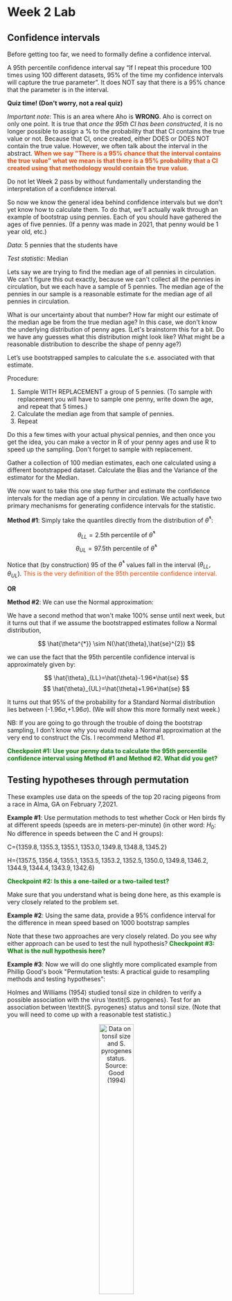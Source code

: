 Week 2 Lab
=============

Confidence intervals
-----------------------

Before getting too far, we need to formally define a confidence interval. 

A 95th percentile confidence interval say “If I repeat this procedure 100 times using 100 different datasets, 95% of the time my confidence intervals will capture the true parameter”. It does NOT say that there is a 95% chance that the parameter is in the interval.

**Quiz time! (Don't worry, not a real quiz)**

*Important note*: This is an area where Aho is **WRONG**. Aho is correct on only one point. It is true that *once the 95th CI has been constructed*, it is no longer possible to assign a $\%$ to the probability that that CI contains the true value or not. Because that CI, once created, either DOES or DOES NOT contain the true value. However, we often talk about the interval in the abstract. **<span style="color: orangered;">When we say "There is a 95$\%$ chance that the interval contains the true value" what we mean is that there is a 95$\%$ probability that a CI created using that methodology would contain the true value.</span>**

Do not let Week 2 pass by without fundamentally understanding the interpretation of a confidence interval. 

So now we know the general idea behind confidence intervals but we don't yet know how to calculate them. To do that, we'll actually walk through an example of bootstrap using pennies. Each of you should have gathered the ages of five pennies. (If a penny was made in 2021, that penny would be 1 year old, etc.)

*Data*: 5 pennies that the students have

*Test statistic*: Median

Lets say we are trying to find the median age of all pennies in circulation. We can't figure this out exactly, because we can't collect all the pennies in circulation, but we each have a sample of 5 pennies. The median age of the pennies in our sample is a reasonable estimate for the median age of all pennies in circulation. 

What is our uncertainty about that number? How far might our estimate of the median age be from the true median age? In this case, we don't know the underlying distribution of penny ages. (Let's brainstorm this for a bit. Do we have any guesses what this distribution might look like? What might be a reasonable distribution to describe the shape of penny age?) 

Let’s use bootstrapped samples to calculate the s.e. associated with that estimate.

Procedure: 
1. Sample WITH REPLACEMENT a group of 5 pennies. (To sample with replacement you will have to sample one penny, write down the age, and repeat that 5 times.)
2. Calculate the median age from that sample of pennies.
3. Repeat

Do this a few times with your actual physical pennies, and then once you get the idea, you can make a vector in R of your penny ages and use R to speed up the sampling. Don't forget to sample with replacement.

Gather a collection of 100 median estimates, each one calculated using a different bootstrapped dataset. Calculate the Bias and the Variance of the estimator for the Median.

We now want to take this one step further and estimate the confidence intervals for the median age of a penny in circulation. We actually have two primary mechanisms for generating confidence intervals for the statistic.

**Method #1**: Simply take the quantiles directly from the distribution of $\hat{\theta}^{*}$:

$$
\theta_{LL} = \mbox{2.5th percentile of } \hat{\theta}^{*}
$$
$$
\theta_{UL} = \mbox{97.5th percentile of } \hat{\theta}^{*}
$$

Notice that (by construction) 95$%$ of the $\hat{\theta}^{*}$ values fall in the interval $(\theta_{LL},\theta_{UL})$. <span style="color: orangered;">This is the very definition of the 95th percentile confidence interval.</span>

**OR** 

**Method #2**: We can use the Normal approximation:

We have a second method that won't make 100\% sense until next week, but it turns out that if we assume the bootstrapped estimates follow a Normal distribution, 

$$
\hat{\theta^{*}} \sim N(\hat{\theta},\hat{se}^{2})
$$

we can use the fact that the 95th percentile confidence interval is approximately given by:

$$
\hat{\theta}_{LL}=\hat{\theta}-1.96*\hat{se}
$$
$$
\hat{\theta}_{UL}=\hat{\theta}+1.96*\hat{se}
$$

It turns out that 95$\%$ of the probability for a Standard Normal distribution lies between (-1.96$\sigma$,+1.96$\sigma$). (We will show this more formally next week.) 

NB: If you are going to go through the trouble of doing the bootstrap sampling, I don’t know why you would make a Normal approximation at the very end to construct the CIs. I recommend Method #1.

**<span style="color: green;">Checkpoint #1: Use your penny data to calculate the 95th percentile confidence interval using Method #1 and Method #2. What did you get?</span>**

Testing hypotheses through permutation
------------------------------------

These examples use data on the speeds of the top 20 racing pigeons from a race in Alma, GA on February 7,2021. 

**Example #1**: Use permutation methods to test whether Cock or Hen birds fly at different speeds (speeds are in meters-per-minute) (in other word: $H_{0}$: No difference in speeds between the C and H groups):

C=$\{1359.8,1355.3,1355.1,1353.0,1349.8,1348.8,1345.2\}$

H=$\{1357.5,1356.4,1355.1,1353.5,1353.2,1352.5,1350.0,1349.8,1346.2,1344.9,1344.4,1343.9,1342.6\}$

**<span style="color: green;">Checkpoint #2: Is this a one-tailed or a two-tailed test?</span>**

Make sure that you understand what is being done here, as this example is very closely related to the problem set.


**Example #2**: Using the same data, provide a 95% confidence interval for the difference in mean speed based on 1000 bootstrap samples

Note that these two approaches are very closely related. Do you see why either approach can be used to test the null hypothesis? **<span style="color: green;">Checkpoint #3: What is the null hypothesis here?</span>**

**Example #3**: Now we will do one slightly more complicated example from Phillip Good's book "Permutation tests: A practical guide to resampling methods and testing hypotheses":

Holmes and Williams (1954) studied tonsil size in children to verify a possible association with the virus \textit{S. pyrogenes}. Test for an association between \textit{S. pyrogenes} status and tonsil size. (Note that you will need to come up with a reasonable test statistic.)

<div class="figure" style="text-align: center">
<img src="Table2categories.png" alt="Data on tonsil size and S. pyrogenes status. Source: Good (1994)" width="40%" />
<p class="caption">(\#fig:unnamed-chunk-1)Data on tonsil size and S. pyrogenes status. Source: Good (1994)</p>
</div>

Now lets consider the full dataset, where tonsil size is divided into three categories. How would we do the test now? **<span style="color: green;">Checkpoint #4: What is the new test statistic? (There are many options.)</span>** What 'labels' do you permute?

<div class="figure" style="text-align: center">
<img src="Table3categories.png" alt="Fill dataset on tonsil size and S. pyrogenes status. Source: Good (1994)" width="50%" />
<p class="caption">(\#fig:unnamed-chunk-2)Fill dataset on tonsil size and S. pyrogenes status. Source: Good (1994)</p>
</div>

Basics of bootstrap and jackknife
------------------------------------

To get started with bootstrap and jackknife techniques, we start by working through a very simple example. First we simulate some data


```r
x<-seq(0,9,by=1)
```

This will constutute our "data". Let's print the result of sampling with replacement to get a sense for it...


```r
table(sample(x,size=length(x),replace=T))
```

```
## 
## 2 4 5 6 8 9 
## 1 2 3 2 1 1
```

Now we will write a little script to take bootstrap samples and calculate the means of each of these bootstrap samples


```r
xmeans<-vector(length=1000)
for (i in 1:1000)
  {
  xmeans[i]<-mean(sample(x,replace=T))
  }
```

The actual number of bootstrapped samples is arbitrary *at this point* but there are ways of characterizing the precision of the bootstrap (jackknife-after-bootstrap) which might inform the number of bootstrap samples needed. *In practice*, people tend to pick some arbitrary but large number of bootstrap samples because computers are so fast that it is often easy to draw far more samples than are actually needed. When calculation of the statistic is slow (as might be the case if you are using the samples to construct a phylogeny, for example), then you would need to be more concerned with the number of bootstrap samples. 

First, lets just look at a histogram of the bootstrapped means and plot the actual sample mean on the histogram for comparison



```r
hist(xmeans,breaks=30,col="pink")
abline(v=mean(x),lwd=2)
```

<img src="Week-2-lab_files/figure-html/unnamed-chunk-6-1.png" width="672" />

Calculating bias and standard error
-----------------------------------

From these we can calculate the bias and standard deviation for the mean (which is the "statistic"):

$$
\widehat{Bias_{boot}} = \left(\frac{1}{k}\sum^{k}_{i=1}\theta^{*}_{i}\right)-\hat{\theta}
$$


```r
bias.boot<-mean(xmeans)-mean(x)
bias.boot
```

```
## [1] -0.0105
```

```r
hist(xmeans,breaks=30,col="pink")
abline(v=mean(x),lwd=5,col="black")
abline(v=mean(xmeans),lwd=2,col="yellow")
```

<img src="Week-2-lab_files/figure-html/unnamed-chunk-7-1.png" width="672" />

$$
\widehat{s.e._{boot}} = \sqrt{\frac{1}{k-1}\sum^{k}_{i=1}(\theta^{*}_{i}-\bar{\theta^{*}})^{2}}
$$


```r
se.boot<-sd(xmeans)
```

We can find the confidence intervals in two ways:

Method #1: Assume the bootstrap statistics are normally distributed


```r
LL.boot<-mean(xmeans)-1.96*se.boot #where did 1.96 come from?
UL.boot<-mean(xmeans)+1.96*se.boot
LL.boot
```

```
## [1] 2.732982
```

```r
UL.boot
```

```
## [1] 6.246018
```

Method #2: Simply take the quantiles of the bootstrap statistics


```r
quantile(xmeans,c(0.025,0.975))
```

```
##  2.5% 97.5% 
##   2.8   6.3
```

Let's compare this to what we would have gotten if we had used normal distribution theory. First we have to calculate the standard error:


```r
se.normal<-sqrt(var(x)/length(x))
LL.normal<-mean(x)-qt(0.975,length(x)-1)*se.normal
UL.normal<-mean(x)+qt(0.975,length(x)-1)*se.normal
LL.normal
```

```
## [1] 2.334149
```

```r
UL.normal
```

```
## [1] 6.665851
```

In this case, the confidence intervals we got from the normal distribution theory are too wide.

**<span style="color: green;">Checkpoint #6: Does it make sense why the normal distribution theory intervals are too wide?</span>** Because the original were were uniformly distributed, the data has higher variance than would be expected and therefore the standard error is higher than would be expected.

There are two packages that provide functions for bootstrapping, 'boot' and 'boostrap'. We will start by using the 'bootstrap' package, which was originally designed for Efron and Tibshirani's monograph on the bootstrap. 

To test the main functionality of the 'bootstrap' package, we will use the data we already have. The 'bootstrap' function requires the input of a user-defined function to calculate the statistic of interest. Here I will write a function that calculates the mean of the input values.


```r
library(bootstrap)
theta<-function(x)
  {
    mean(x)
  }
results<-bootstrap(x=x,nboot=1000,theta=theta)
results
```

```
## $thetastar
##    [1] 4.4 5.6 4.6 5.1 5.4 4.3 4.1 5.6 2.8 4.3 4.4 4.5 6.2 3.7 4.3 5.3 4.3 3.9
##   [19] 3.6 4.4 4.2 3.2 4.1 4.5 2.9 6.0 4.2 4.1 3.6 5.9 5.1 4.3 2.6 6.5 5.0 5.2
##   [37] 4.8 4.6 4.2 4.0 4.5 3.3 6.3 3.2 4.4 4.0 3.5 4.6 5.4 4.3 3.8 4.1 3.9 3.3
##   [55] 4.6 3.5 4.6 4.8 4.3 4.8 4.9 4.8 4.5 3.8 4.1 4.4 5.5 4.1 3.5 3.3 3.5 4.3
##   [73] 5.0 2.7 6.1 4.6 3.0 3.7 4.4 3.5 5.4 4.7 3.9 2.0 3.5 4.5 3.1 3.7 4.7 3.5
##   [91] 2.9 4.3 5.5 5.7 6.4 3.3 5.7 3.0 4.3 3.2 3.9 4.3 4.0 5.0 3.6 5.6 6.0 2.7
##  [109] 5.4 3.9 6.7 5.4 5.3 4.3 6.0 4.7 4.7 4.3 4.8 5.5 5.9 5.4 5.0 4.0 3.9 5.9
##  [127] 5.7 3.0 3.5 5.4 4.3 4.3 5.2 4.8 4.2 5.4 4.9 4.3 4.0 3.0 5.8 4.2 4.0 2.2
##  [145] 4.7 5.4 3.4 4.8 6.0 3.9 2.6 4.6 4.8 3.9 6.1 5.7 4.4 5.0 4.3 4.7 3.7 5.7
##  [163] 6.4 5.8 5.1 4.5 3.7 4.5 3.5 5.7 3.1 5.2 4.3 5.2 4.2 5.4 3.7 3.8 4.9 6.5
##  [181] 3.7 3.5 5.4 4.5 5.1 4.9 3.9 4.6 4.1 5.3 4.6 4.4 3.9 4.5 3.9 3.1 4.4 3.1
##  [199] 6.0 5.0 3.9 6.2 5.0 5.5 6.1 4.2 4.0 3.4 4.5 3.9 3.6 3.3 3.3 5.5 3.4 4.3
##  [217] 3.8 4.9 4.6 5.6 4.9 4.2 4.2 4.0 4.4 3.5 5.9 4.5 5.8 4.6 5.3 2.6 3.4 5.8
##  [235] 4.8 5.0 4.2 5.2 4.8 4.1 4.7 3.0 3.2 6.3 3.8 3.6 4.2 3.6 4.7 4.5 4.9 5.2
##  [253] 4.5 3.9 3.4 4.7 4.4 5.5 4.5 4.7 3.5 5.8 3.2 4.2 5.3 2.3 3.1 5.0 4.9 2.5
##  [271] 3.6 4.0 2.7 6.0 4.7 4.6 3.4 3.1 4.0 4.7 4.3 4.2 4.6 4.9 5.7 4.5 5.7 4.7
##  [289] 3.4 4.2 4.0 2.8 3.6 4.8 5.0 3.9 4.1 4.2 4.7 4.7 4.8 3.5 3.4 4.0 4.3 3.4
##  [307] 5.0 5.6 5.7 3.8 5.2 5.4 3.1 5.4 5.5 3.7 5.4 4.2 2.8 5.7 4.9 5.3 4.0 5.7
##  [325] 3.9 4.7 4.4 5.6 3.4 4.7 5.5 4.1 3.7 4.0 4.6 4.0 4.8 5.2 4.5 5.4 4.2 5.4
##  [343] 5.2 3.8 4.3 3.1 4.6 3.9 3.4 5.7 4.6 4.7 4.3 5.5 4.8 6.9 3.4 4.3 5.3 3.6
##  [361] 3.8 4.0 5.4 3.1 6.2 5.2 5.5 4.3 4.3 3.3 5.5 5.1 4.3 4.7 2.8 4.8 4.0 3.9
##  [379] 5.0 5.4 4.8 5.0 4.0 5.3 5.6 4.1 4.4 7.0 4.3 5.3 4.6 2.5 3.7 4.8 5.5 5.1
##  [397] 4.9 4.8 6.2 4.8 5.3 3.4 3.5 3.8 3.5 4.5 5.1 6.5 5.2 5.6 5.6 3.9 4.6 4.7
##  [415] 3.7 3.1 3.7 4.5 3.4 4.6 5.1 4.5 4.1 2.6 5.7 6.7 4.5 5.2 4.2 3.8 5.5 5.4
##  [433] 3.6 5.4 4.0 5.6 4.5 4.0 4.4 3.7 4.2 3.3 5.0 5.6 6.0 3.5 4.1 4.3 5.8 4.2
##  [451] 3.8 4.2 4.4 4.6 5.9 2.6 3.4 4.7 3.7 4.1 5.0 3.7 4.9 4.7 4.8 4.8 2.2 3.0
##  [469] 4.4 5.1 5.3 6.0 6.4 4.2 5.8 4.3 4.9 4.0 4.4 6.0 3.1 4.3 4.7 5.1 3.7 3.9
##  [487] 4.7 4.0 5.2 5.1 5.2 6.2 6.1 3.5 2.9 5.4 3.9 4.1 4.0 4.1 5.4 3.5 4.9 4.6
##  [505] 5.6 5.0 3.6 4.4 3.6 3.3 5.3 5.1 3.5 4.9 4.2 3.7 4.0 4.2 4.2 5.0 5.3 5.2
##  [523] 3.7 5.7 4.3 5.2 5.2 4.8 6.1 5.0 3.5 3.9 3.6 5.1 5.1 6.4 5.0 3.3 4.1 4.8
##  [541] 3.1 4.1 4.0 5.0 5.1 5.8 3.7 5.5 3.8 5.1 4.2 3.3 5.4 3.1 5.0 4.6 4.9 4.8
##  [559] 3.5 4.8 4.4 3.3 4.9 5.5 4.0 4.9 3.5 5.4 5.5 3.6 5.3 5.6 5.1 3.6 4.7 5.3
##  [577] 4.4 4.1 4.0 6.3 3.4 4.5 6.1 5.3 6.6 4.1 3.7 4.3 5.1 5.2 5.8 5.1 2.9 5.1
##  [595] 3.7 5.1 4.6 4.0 4.7 4.4 5.3 3.4 5.5 3.3 5.1 4.7 4.1 3.6 6.0 4.4 4.6 3.6
##  [613] 4.3 4.0 4.8 4.7 5.5 4.0 3.9 5.0 5.4 5.0 4.8 4.1 6.3 4.1 4.1 4.8 5.0 5.0
##  [631] 2.9 5.0 5.8 3.3 4.4 5.2 4.1 5.1 5.3 5.8 4.8 3.9 4.1 6.6 4.0 3.7 5.0 4.9
##  [649] 4.3 5.1 2.9 4.2 5.0 4.6 4.8 4.3 3.7 3.2 3.7 4.1 5.6 4.6 4.6 4.7 5.3 4.5
##  [667] 5.4 5.3 3.9 3.4 5.3 3.8 4.3 3.9 4.4 4.8 5.2 3.4 4.1 2.9 4.8 3.1 3.5 4.7
##  [685] 4.2 5.5 4.3 4.3 4.9 5.3 4.2 4.2 4.5 6.0 4.4 2.7 5.8 4.5 4.6 6.7 3.3 2.8
##  [703] 4.4 4.6 5.1 2.5 4.7 3.1 5.1 5.2 4.8 5.7 3.2 4.8 5.3 3.5 4.5 3.5 3.3 6.0
##  [721] 4.7 4.2 4.7 4.2 4.8 4.6 5.7 4.5 6.6 3.9 3.2 5.1 4.9 4.9 6.5 4.2 5.4 3.1
##  [739] 5.1 5.5 4.8 3.5 4.2 3.9 3.4 3.5 4.9 4.2 4.8 4.2 3.8 4.7 4.4 4.1 3.7 3.7
##  [757] 4.9 4.6 5.3 4.3 3.8 5.4 3.4 5.6 4.8 4.8 4.7 3.3 4.6 3.7 3.5 4.2 3.4 3.8
##  [775] 3.6 3.6 3.9 3.8 5.0 3.9 4.2 4.2 3.6 4.6 4.9 3.6 5.0 5.3 4.4 2.7 4.7 3.9
##  [793] 3.4 4.1 3.0 5.6 3.8 2.9 4.6 4.7 3.2 3.6 3.1 4.6 2.6 5.4 4.4 5.0 3.4 5.9
##  [811] 3.4 5.3 4.8 4.1 5.2 4.8 2.8 6.1 4.8 4.7 5.8 5.2 5.7 5.3 4.0 4.4 4.0 3.8
##  [829] 3.6 3.7 3.4 6.4 3.5 3.9 3.1 4.6 5.7 4.6 4.8 3.8 5.1 5.0 5.4 4.3 3.2 4.6
##  [847] 5.2 6.2 3.8 4.7 3.6 5.1 5.6 4.7 6.5 3.7 5.5 3.4 4.2 3.4 5.4 6.0 4.1 4.0
##  [865] 4.6 2.6 4.2 5.0 4.2 3.9 4.6 3.4 4.7 3.9 5.0 4.4 5.4 4.9 3.8 5.4 4.1 5.1
##  [883] 3.7 4.2 6.2 4.0 3.2 3.9 3.5 5.3 5.1 4.3 3.3 4.7 4.0 4.1 4.1 4.3 5.7 5.3
##  [901] 4.7 4.8 3.6 5.0 5.6 3.0 3.0 2.8 3.2 5.5 2.5 4.7 5.3 5.3 5.1 3.8 4.3 4.2
##  [919] 4.9 5.1 5.5 5.5 5.2 3.3 4.3 5.2 3.5 3.4 2.5 5.2 4.5 4.0 5.0 3.8 3.6 3.5
##  [937] 4.2 5.6 2.8 5.2 6.0 4.8 3.7 6.6 3.6 3.2 4.6 4.1 4.9 3.3 4.3 3.5 5.4 4.8
##  [955] 3.0 4.8 3.5 6.0 5.3 5.9 4.1 4.5 4.6 3.2 4.9 4.3 6.1 4.2 4.6 4.6 3.7 4.1
##  [973] 3.3 3.6 4.3 4.2 5.3 4.7 5.6 4.3 4.8 4.3 4.1 3.3 6.1 6.0 5.2 4.7 4.4 5.4
##  [991] 2.9 4.2 4.8 4.5 4.6 5.8 4.7 4.9 5.1 4.7
## 
## $func.thetastar
## NULL
## 
## $jack.boot.val
## NULL
## 
## $jack.boot.se
## NULL
## 
## $call
## bootstrap(x = x, nboot = 1000, theta = theta)
```

```r
quantile(results$thetastar,c(0.025,0.975))
```

```
##  2.5% 97.5% 
##   2.8   6.2
```

Notice that we get exactly what we got last time. This illustrates an important point, which is that the bootstrap functions are often no easier to use than something you could write yourself.

You can also define a function of the bootstrapped statistics (we have been calling this theta) to pull out immediately any summary statistics you are interested in from the bootstrapped thetas.

Here I will write a function that calculates the bias of my estimate of the mean (which is 4.5 [i.e. the mean of the number 0,1,2,3,4,5,6,7,8,9])


```r
bias<-function(x)
  {
  mean(x)-4.5
  }
results<-bootstrap(x=x,nboot=1000,theta=theta,func=bias)
results
```

```
## $thetastar
##    [1] 4.6 2.1 3.7 3.9 4.4 6.6 5.7 4.9 3.8 3.8 5.3 6.9 3.7 4.5 3.4 5.7 2.0 3.5
##   [19] 4.2 6.3 3.3 5.1 4.4 2.9 4.3 3.5 5.8 5.2 3.7 3.8 3.7 5.9 4.3 3.5 4.3 5.9
##   [37] 5.5 6.5 4.3 4.0 4.2 6.5 4.0 5.1 3.9 4.4 6.0 5.2 2.4 5.9 4.1 3.8 5.0 5.1
##   [55] 3.9 5.3 4.8 5.1 3.7 5.0 4.0 6.3 5.2 2.5 3.7 3.8 4.3 5.0 3.7 4.4 4.2 3.7
##   [73] 4.1 5.1 6.1 4.8 4.3 4.6 3.4 3.0 3.7 6.6 5.0 3.7 4.6 4.6 4.0 5.0 4.4 4.0
##   [91] 4.0 2.5 3.7 4.5 3.5 4.2 6.1 5.2 5.8 4.5 5.3 4.0 4.5 3.8 6.1 4.2 5.8 4.8
##  [109] 4.0 3.2 3.5 3.6 5.3 5.5 4.9 4.8 5.7 4.6 3.0 3.9 4.4 4.3 6.1 3.7 3.2 4.9
##  [127] 3.2 5.5 6.4 3.1 4.7 4.2 5.8 3.1 4.4 4.8 4.0 4.7 4.1 4.6 5.8 4.1 5.3 5.1
##  [145] 5.9 3.4 4.6 2.7 5.4 5.1 4.8 5.1 6.4 4.3 4.8 4.4 3.4 3.9 3.3 4.6 3.7 4.3
##  [163] 6.8 4.8 4.1 4.3 3.0 3.9 5.0 4.2 3.8 4.3 5.0 5.1 4.3 3.5 4.3 4.1 4.4 5.8
##  [181] 5.1 4.9 3.8 4.5 4.7 3.1 5.7 5.4 4.2 2.3 3.7 5.6 3.0 5.4 5.6 4.8 4.9 6.4
##  [199] 5.4 4.2 3.4 3.1 3.4 3.5 4.1 4.6 3.4 4.6 5.9 5.9 5.0 4.3 4.2 4.2 5.3 5.5
##  [217] 5.6 4.8 6.0 5.6 4.2 5.2 4.8 5.2 6.4 4.8 4.0 3.1 6.8 5.1 2.5 5.8 3.5 3.7
##  [235] 5.6 4.1 4.4 6.4 4.3 5.1 3.6 5.8 3.8 5.2 3.7 5.4 5.3 2.5 2.9 6.1 5.2 4.9
##  [253] 3.9 3.5 5.4 3.4 4.0 4.1 4.6 3.0 4.2 4.3 6.7 5.8 4.2 4.6 4.7 4.8 5.1 4.2
##  [271] 3.1 5.0 4.5 4.8 5.2 4.0 3.0 4.1 6.9 5.4 4.1 4.3 3.7 4.6 4.9 2.6 5.0 6.2
##  [289] 4.3 4.3 3.3 2.5 3.3 3.6 4.5 4.0 3.0 3.6 4.7 3.6 4.4 4.8 4.6 3.3 4.2 6.0
##  [307] 4.1 5.1 2.6 4.5 2.9 4.3 4.1 5.6 6.0 3.6 5.2 5.7 3.5 4.5 4.8 5.0 3.9 5.3
##  [325] 2.9 4.2 4.5 5.6 4.3 3.9 4.0 4.3 4.3 4.7 4.3 3.6 4.2 4.5 4.2 5.0 6.6 3.2
##  [343] 4.9 5.4 4.5 4.0 4.7 4.8 3.9 5.2 3.7 3.6 5.0 5.4 4.3 3.2 4.3 5.5 5.8 5.5
##  [361] 3.4 5.3 3.7 4.7 6.2 4.7 5.3 6.3 4.7 3.5 3.3 4.4 4.2 5.5 3.5 4.7 3.0 4.2
##  [379] 4.4 4.6 3.5 2.0 4.7 3.8 3.6 3.1 3.2 4.2 5.0 4.5 3.8 3.6 6.6 3.1 2.9 5.1
##  [397] 3.2 5.2 4.7 5.4 5.9 4.3 4.3 5.2 4.4 3.3 3.3 5.0 5.6 5.0 5.0 4.4 4.6 4.5
##  [415] 6.0 3.1 5.7 5.9 4.5 5.9 4.2 3.7 5.4 5.1 5.0 5.0 3.7 4.6 5.9 6.0 4.3 4.4
##  [433] 4.0 4.7 4.8 3.2 5.1 3.5 4.3 4.8 5.0 5.5 3.1 5.0 5.4 4.7 6.1 3.6 4.2 4.9
##  [451] 5.5 3.6 3.8 3.2 4.1 5.4 4.0 4.4 4.8 5.3 4.4 3.8 5.1 5.8 6.1 4.2 6.4 4.1
##  [469] 4.7 3.6 3.5 5.2 6.3 3.1 3.2 3.6 5.1 4.9 3.1 4.8 2.1 3.6 5.5 5.0 5.7 3.5
##  [487] 4.3 4.6 4.3 5.5 4.5 4.9 5.9 4.0 4.2 4.8 5.2 3.9 5.0 4.0 5.4 5.1 4.9 4.6
##  [505] 5.2 4.9 5.4 5.8 4.2 3.1 3.5 4.1 5.7 5.4 4.6 4.3 4.4 4.5 5.6 4.1 5.6 3.8
##  [523] 4.1 5.0 5.1 4.9 3.1 4.9 4.4 5.6 5.1 4.8 4.3 4.3 4.0 4.2 4.5 3.6 4.1 5.0
##  [541] 3.9 5.0 4.0 5.4 4.4 2.8 3.5 3.7 4.5 4.2 5.6 4.1 4.7 4.9 4.2 4.0 7.4 4.4
##  [559] 4.7 3.9 4.3 5.7 5.7 3.9 3.7 3.9 5.7 3.7 3.2 4.9 5.0 4.0 5.4 4.4 3.5 4.1
##  [577] 4.3 4.9 5.2 5.9 5.8 5.5 4.7 3.6 6.1 4.3 5.1 5.3 3.5 4.5 4.5 5.9 6.1 3.6
##  [595] 4.8 5.6 5.3 5.5 6.0 3.2 4.6 4.0 4.6 4.1 4.7 6.1 4.3 3.8 4.8 4.9 4.7 4.8
##  [613] 3.1 3.6 2.9 4.6 5.2 4.2 3.5 5.1 5.2 2.5 4.5 3.5 4.6 5.4 5.7 4.5 5.6 4.7
##  [631] 3.5 4.7 5.3 3.7 4.8 4.3 4.1 5.5 3.8 4.0 3.3 4.1 4.7 5.1 4.1 5.0 5.3 3.5
##  [649] 3.8 5.0 5.0 5.6 4.5 3.9 5.1 5.0 4.1 3.3 4.5 4.0 3.1 4.7 5.1 7.1 4.6 4.6
##  [667] 5.1 5.2 4.3 4.8 5.1 5.9 5.0 5.4 5.0 3.8 3.8 4.0 4.8 4.9 5.0 3.6 5.6 4.9
##  [685] 5.0 5.7 5.8 4.3 4.4 5.1 5.0 3.6 5.4 3.1 4.3 4.5 4.6 7.0 3.5 3.8 4.8 3.9
##  [703] 4.8 4.3 5.7 3.4 4.8 4.2 6.0 5.8 3.5 5.3 4.1 3.6 4.0 5.6 5.1 3.8 5.0 4.9
##  [721] 3.3 3.5 4.8 4.0 3.2 2.7 5.6 2.7 3.5 5.6 4.0 3.2 4.7 5.0 4.1 4.4 4.8 4.1
##  [739] 4.5 4.3 5.3 5.3 4.1 4.2 4.2 4.6 4.4 4.6 4.4 4.6 4.2 3.9 3.8 4.2 2.0 2.6
##  [757] 4.9 4.2 5.8 3.9 5.7 5.9 4.3 4.9 4.5 4.1 3.6 4.1 5.7 4.5 4.1 5.0 6.3 5.6
##  [775] 5.8 4.9 4.8 5.3 3.2 3.7 4.7 3.2 5.6 4.3 4.1 3.4 3.9 3.5 4.3 4.7 4.9 3.3
##  [793] 3.0 4.4 4.2 3.0 4.6 5.6 4.5 4.5 5.1 3.3 4.9 4.5 2.1 3.5 4.7 5.5 5.1 3.7
##  [811] 4.2 4.7 3.9 4.2 5.0 4.2 5.0 4.7 2.9 4.2 3.9 5.0 6.0 5.0 4.4 3.3 5.0 3.6
##  [829] 4.5 3.1 4.9 3.8 5.2 4.5 3.4 4.8 3.4 3.2 4.5 6.0 4.8 4.8 3.4 4.5 4.3 5.6
##  [847] 2.9 4.3 4.1 4.2 6.7 3.4 4.4 3.6 5.3 3.8 4.2 4.8 5.2 4.2 5.1 2.7 4.4 5.4
##  [865] 3.9 2.3 4.7 4.2 3.7 3.2 4.9 6.2 6.2 3.4 3.7 3.4 3.7 5.0 3.9 3.4 3.5 4.8
##  [883] 4.6 4.4 4.7 5.0 4.3 7.3 5.5 5.6 4.7 4.0 6.5 5.9 5.3 5.2 5.8 2.5 3.5 5.8
##  [901] 5.3 3.7 4.8 4.7 4.1 4.3 4.7 2.8 5.2 3.9 3.4 4.5 3.4 4.1 3.4 4.8 4.2 5.6
##  [919] 5.6 4.0 5.0 4.8 3.7 4.2 4.8 5.4 4.2 4.6 4.5 5.2 6.0 4.7 6.4 5.4 3.9 4.1
##  [937] 4.5 5.1 3.6 4.2 4.7 5.4 3.6 5.7 3.6 3.9 6.7 4.6 6.4 4.5 3.2 4.8 3.0 3.8
##  [955] 5.2 4.6 4.5 2.7 4.0 5.8 4.9 2.3 4.3 5.9 5.2 3.7 4.2 3.2 4.6 3.8 4.7 4.1
##  [973] 4.0 3.0 4.1 4.9 4.1 5.7 5.0 4.7 5.8 4.4 5.1 4.9 5.5 4.0 6.4 5.2 5.2 4.4
##  [991] 5.6 5.8 4.6 4.8 4.0 4.1 4.0 4.5 6.2 4.4
## 
## $func.thetastar
## [1] 0.0132
## 
## $jack.boot.val
##  [1]  0.54385965  0.46766467  0.24664723  0.17275281  0.09211957 -0.06290323
##  [7] -0.08907563 -0.31035503 -0.37329377 -0.54500000
## 
## $jack.boot.se
## [1] 1.020095
## 
## $call
## bootstrap(x = x, nboot = 1000, theta = theta, func = bias)
```

Compare this to 'bias.boot' (our result from above). Why might it not be the same? Try running the same section of code several times. See how the value of the bias ($func.thetastar) jumps around? We should not be surprised by this because we can look at the jackknife-after-bootstrap estimate of the standard error of the function (in this case, that function is the bias) and we can see that it is not so small that we wouldn't expect some variation in these values.

Remember, everything we have discussed today are estimates. The statistic as applied to your data will change with new data, as will the standard error, the confidence intervals - everything! All of these values have sampling distributions and are subject to change if you repeated the procedure with new data.

Note that we can calculate any function of $\theta^{*}$. A simple example would be the 72nd percentile:


```r
perc72<-function(x)
  {
  quantile(x,probs=c(0.72))
  }
results<-bootstrap(x=x,nboot=1000,theta=theta,func=perc72)
results
```

```
## $thetastar
##    [1] 4.7 3.1 4.0 4.7 4.2 4.7 5.2 3.6 4.3 5.6 5.8 5.4 5.3 3.6 2.8 5.0 4.0 4.1
##   [19] 4.4 3.7 4.7 4.5 2.6 4.5 6.6 4.5 3.9 5.3 4.7 5.0 3.9 4.8 4.2 4.6 3.4 5.2
##   [37] 3.7 5.1 5.3 4.1 3.4 4.4 5.4 6.0 4.4 2.9 5.9 5.9 3.9 4.7 4.9 4.2 5.3 3.3
##   [55] 3.2 3.6 4.4 3.5 3.9 4.5 4.5 4.3 4.0 4.9 4.2 2.2 3.7 3.4 5.7 5.0 3.0 3.3
##   [73] 3.6 2.0 3.8 4.3 4.7 4.7 3.0 3.8 3.2 3.3 4.2 4.7 4.1 4.7 3.7 3.8 3.9 4.4
##   [91] 6.3 3.4 3.6 5.8 3.2 5.7 2.9 3.8 4.9 4.7 4.9 3.6 5.5 4.0 4.0 2.8 3.5 3.3
##  [109] 2.9 4.8 5.1 3.6 4.7 5.3 5.0 4.0 5.3 3.8 3.4 3.6 4.8 3.0 4.9 4.8 7.1 4.7
##  [127] 6.4 4.7 2.9 5.1 2.9 4.4 4.9 4.3 3.3 7.0 3.9 5.4 5.3 5.3 6.1 5.2 3.7 4.4
##  [145] 4.1 5.4 4.2 4.6 4.5 5.0 4.9 2.8 5.0 2.6 4.6 5.3 3.7 4.7 4.3 4.9 4.5 5.4
##  [163] 2.7 3.9 4.0 4.6 2.1 6.6 2.9 4.2 5.0 4.8 7.2 3.8 5.1 4.7 4.5 3.9 5.9 4.4
##  [181] 4.1 4.4 5.2 6.2 5.0 3.5 5.1 5.8 4.2 4.6 4.4 6.2 5.5 3.2 4.3 4.8 4.9 4.9
##  [199] 3.2 4.4 4.2 5.2 5.1 3.8 5.3 2.4 5.1 4.0 2.8 3.4 3.7 3.4 3.9 6.2 3.3 4.8
##  [217] 5.1 4.1 4.5 5.3 5.0 2.7 7.2 3.8 4.8 4.5 3.4 3.6 5.9 4.0 4.1 4.0 4.3 4.1
##  [235] 4.3 3.4 5.8 2.9 5.5 4.7 3.1 4.5 3.9 5.7 5.1 4.8 5.9 4.8 4.6 3.7 4.3 5.8
##  [253] 4.5 6.1 3.8 4.8 4.9 3.3 5.3 5.3 4.5 5.1 4.1 4.6 5.2 3.5 4.9 6.8 5.5 4.8
##  [271] 4.7 4.6 4.5 4.4 4.6 5.4 5.9 4.6 4.8 5.1 3.7 5.4 3.5 4.8 4.6 5.0 5.3 4.0
##  [289] 6.1 4.7 4.6 2.9 5.8 4.3 4.8 4.2 3.6 4.1 3.7 3.8 4.6 3.5 5.3 4.2 4.9 4.2
##  [307] 4.5 5.1 4.9 3.5 4.6 4.0 3.1 4.2 4.0 5.4 4.8 6.0 4.9 2.9 5.0 2.5 5.6 4.9
##  [325] 5.3 5.7 4.2 4.2 5.1 5.5 3.6 4.5 4.7 4.0 1.9 5.3 3.4 4.8 5.0 5.5 5.5 4.5
##  [343] 4.8 3.4 3.2 5.0 4.9 3.2 4.6 6.2 4.1 5.8 3.3 4.2 4.4 4.4 4.7 3.6 5.0 5.1
##  [361] 2.6 4.0 3.9 4.3 3.5 4.2 3.4 5.7 3.7 4.5 4.4 5.4 4.4 5.8 3.9 4.3 5.6 5.5
##  [379] 4.5 5.3 5.4 4.3 3.7 5.8 6.9 4.5 3.8 3.7 5.0 4.4 3.1 3.3 5.4 4.1 5.1 4.7
##  [397] 2.5 4.0 5.1 4.3 5.3 5.1 2.6 3.8 4.9 3.6 3.8 4.6 4.7 4.9 4.8 3.2 3.5 6.0
##  [415] 3.5 4.3 4.8 4.4 5.6 4.5 3.5 4.7 5.1 4.6 3.8 3.2 5.0 4.3 3.9 4.3 5.7 3.7
##  [433] 4.9 4.7 4.8 4.1 4.2 3.3 6.0 2.5 5.0 4.5 4.8 4.8 3.6 3.7 4.1 4.9 5.3 2.3
##  [451] 3.7 4.2 3.9 3.2 5.6 3.6 4.4 3.5 5.3 3.1 3.7 5.2 6.2 4.9 4.8 5.1 4.6 5.8
##  [469] 4.9 5.5 1.6 5.7 3.1 3.8 4.5 5.4 4.0 5.9 6.2 4.6 4.0 3.6 4.7 4.3 3.8 3.2
##  [487] 5.2 2.8 6.6 5.1 5.5 3.2 5.2 4.1 3.5 4.6 3.8 5.9 4.7 5.3 2.9 4.0 3.7 5.4
##  [505] 4.8 5.0 3.3 4.4 4.5 3.5 5.8 6.2 3.9 5.7 5.3 5.2 3.1 4.9 5.6 4.0 4.2 5.2
##  [523] 3.4 3.9 4.4 6.4 4.8 4.9 5.5 4.0 4.8 4.5 4.1 4.6 3.2 4.2 3.8 4.4 5.1 4.9
##  [541] 4.8 2.9 3.5 4.0 3.7 4.2 4.8 5.2 3.0 4.5 4.2 4.7 4.5 4.0 3.2 4.1 5.7 3.7
##  [559] 3.0 3.4 2.6 5.0 3.0 3.7 3.3 4.1 4.4 4.4 4.8 2.9 4.5 4.4 4.7 4.0 5.4 4.8
##  [577] 5.1 5.3 4.7 3.4 4.1 2.7 3.2 3.5 5.0 4.8 3.4 3.5 4.7 4.2 4.0 4.7 5.7 4.2
##  [595] 4.7 4.6 4.5 5.0 4.4 5.4 4.6 4.6 4.7 4.6 5.2 3.8 4.8 4.0 4.8 3.7 4.4 4.8
##  [613] 3.7 3.8 4.4 4.3 4.5 4.3 4.4 4.0 3.7 5.0 5.0 3.2 5.1 3.4 3.5 4.0 4.5 4.9
##  [631] 5.7 4.4 4.3 4.4 3.1 3.9 4.3 5.4 3.8 4.2 5.3 4.4 6.1 3.8 3.8 4.0 3.6 5.1
##  [649] 4.5 4.4 3.4 3.2 4.2 2.7 5.6 4.3 4.3 5.4 3.7 4.4 2.9 5.6 4.8 4.5 2.6 4.2
##  [667] 4.5 4.4 4.0 3.9 5.2 4.6 4.3 4.2 5.2 5.3 4.3 5.8 3.4 5.3 4.7 4.9 2.1 3.3
##  [685] 4.5 5.6 5.9 5.2 3.9 3.8 4.7 4.2 4.7 3.4 4.5 4.7 5.7 5.8 3.0 4.8 5.0 4.4
##  [703] 5.5 5.0 3.8 4.2 5.8 4.9 6.2 4.7 4.0 4.9 4.9 3.9 4.1 4.2 3.9 5.5 3.7 5.8
##  [721] 4.4 3.7 3.7 6.1 5.2 4.2 5.5 4.7 4.6 4.6 3.7 5.8 2.3 5.1 3.8 4.0 3.9 5.5
##  [739] 4.3 5.2 4.1 4.5 4.3 4.8 4.4 5.4 4.6 3.9 5.3 7.0 5.3 3.1 4.0 6.5 4.6 2.7
##  [757] 4.7 4.4 3.5 6.5 2.8 5.9 5.5 4.1 5.3 4.5 3.5 3.4 3.5 4.4 4.1 5.0 3.3 5.5
##  [775] 4.2 4.5 5.2 4.8 3.6 5.9 4.6 3.8 4.3 4.8 5.6 4.0 3.9 3.7 4.9 3.7 5.3 4.1
##  [793] 3.6 5.1 3.2 4.8 3.7 3.7 7.1 5.6 4.4 4.7 5.5 5.9 3.7 4.8 3.1 4.1 3.5 5.4
##  [811] 4.1 3.4 4.7 5.1 3.0 4.0 3.8 4.4 4.6 2.8 6.1 4.9 5.1 4.7 5.4 3.9 4.6 4.0
##  [829] 3.6 2.7 4.0 4.5 3.2 4.2 4.2 3.8 3.4 6.1 3.4 5.4 4.2 3.2 4.9 4.8 4.4 3.6
##  [847] 5.1 4.6 3.7 4.7 6.0 5.5 5.1 5.1 5.4 4.9 3.5 4.2 4.3 6.3 3.0 5.5 3.4 5.0
##  [865] 5.0 3.6 5.5 4.6 4.7 6.2 4.7 5.1 3.9 4.8 5.3 3.8 3.5 3.1 5.1 1.5 4.2 4.0
##  [883] 4.7 5.4 3.3 3.1 4.3 4.7 3.9 4.7 6.2 4.2 4.5 2.9 3.1 4.4 3.5 4.9 5.7 4.1
##  [901] 5.4 5.1 5.2 5.2 4.0 3.6 3.6 4.7 4.5 5.3 4.9 5.7 4.0 4.3 3.9 4.6 5.2 4.5
##  [919] 7.6 4.8 3.5 3.8 6.7 5.7 5.2 4.4 4.9 4.0 3.8 5.5 3.6 4.4 3.7 4.1 5.4 5.6
##  [937] 3.2 4.7 5.1 4.5 4.7 4.1 4.5 3.4 5.3 5.4 4.5 3.1 3.4 5.5 5.5 3.0 5.6 4.6
##  [955] 4.7 4.3 3.5 4.0 5.8 4.7 6.3 4.5 5.3 2.9 3.9 4.8 3.6 4.8 4.1 4.7 2.3 3.3
##  [973] 4.8 3.5 5.9 3.7 4.4 4.0 4.0 4.6 4.8 3.1 4.3 4.6 5.0 4.7 4.1 4.6 4.7 2.8
##  [991] 5.5 5.7 5.3 3.1 6.2 4.4 3.1 5.4 6.6 3.6
## 
## $func.thetastar
## 72% 
## 4.9 
## 
## $jack.boot.val
##  [1] 5.400 5.400 5.300 5.000 5.000 4.896 4.800 4.700 4.700 4.500
## 
## $jack.boot.se
## [1] 0.8907396
## 
## $call
## bootstrap(x = x, nboot = 1000, theta = theta, func = perc72)
```

On Tuesday we went over an example in which we bootstrapped the correlation coefficient between LSAT scores and GPA. To do that, we sampled pairs of (LSAT,GPA) data with replacement. Here is a little script that would do something like that using (X,Y) data that are independently drawn from the normal distribution


```r
xdata<-matrix(rnorm(30),ncol=2)
```

Everyone's data is going to be different. With such a small sample size, it would be easy to get a positive or negative correlation by random change, but on average across everyone's datasets, there should be zero correlation because the two columns are drawn independently.


```r
n<-15
theta<-function(x,xdata)
  {
  cor(xdata[x,1],xdata[x,2])
  }
results<-bootstrap(x=1:n,nboot=50,theta=theta,xdata=xdata) 
#NB: xdata is passed to the theta function, not needed for bootstrap function itself
```

Notice the parameters that get passed to the 'bootstrap' function are: (1) the indexes which will be sampled with replacement. This is different that the raw data but the end result is the same because both the indices and the raw data get passed to the function 'theta' (2) the number of bootrapped samples (in this case 50) (3) the function to calculate the statistic (4) the raw data.

Lets look at a histogram of the bootstrapped statistics $\theta^{*}$ and draw a vertical line for the statistic as applied to the original data.


```r
hist(results$thetastar,breaks=30,col="pink")
abline(v=cor(xdata[,1],xdata[,2]),lwd=2)
```

<img src="Week-2-lab_files/figure-html/unnamed-chunk-17-1.png" width="672" />

Parametric bootstrap
---------------------

Let's do one quick example of a parametric bootstrap. We haven't introduced distributions yet (except for the Gaussian, or Normal, distribution, which is the most familiar), so lets spend a few minutes exploring the Gamma distribution, just so we have it to work with for testing out parametric bootstrap. All we need to know is that the Gamma distribution is a continuous, non-negative distribution that takes two parameters, which we call "shape" and "rate". Lets plot a few examples just to see what a Gamma distribution looks like. (Note that the Gamma distribution can be parameterized by "shape" and "rate" OR by "shape" and "scale", where "scale" is just 1/"rate". R will allow you to use either (shape,rate) or (shape,scale) as long as you specify which you are providing.

<img src="Week-2-lab_files/figure-html/unnamed-chunk-18-1.png" width="672" />


Let's generate some fairly sparse data from a Gamma distribution


```r
original.data<-rgamma(10,3,5)
```

and calculate the skew of the data using the R function 'skewness' from the 'moments' package. 


```r
library(moments)
theta<-skewness(original.data)
head(theta)
```

```
## [1] 1.765088
```

What is skew? Skew describes how assymetric a distribution is. A distribution with a positive skew is a distribution that is "slumped over" to the right, with a right tail that is longer than the left tail. Alternatively, a distribution with negative skew has a longer left tail. Here we are just using it for illustration, as a property of a distribution that you may want to estimate using your data.

Lets use 'fitdistr' to fit a gamma distribution to these data. This function is an extremely handy function that takes in your data, the name of the distribution you are fitting, and some starting values (for the estimation optimizer under the hood), and it will return the parameter values (and their standard errors). We will learn in a couple weeks how R is doing this, but for now we will just use it out of the box. (Because we generated the data, we happen to know that the data are gamma distributed. In general we wouldn't know that, and we will see in a second that our assumption about the shape of the data really does make a difference.)


```r
library(MASS)
fit<-fitdistr(original.data,dgamma,list(shape=1,rate=1))
# fit<-fitdistr(original.data,"gamma")
# The second version would also work.
fit
```

```
##     shape       rate  
##   4.664445   6.717860 
##  (2.015837) (3.065364)
```

Now lets sample with replacement from this new distribution and calculate the skewness at each step:


```r
results<-c()
for (i in 1:1000)
  {
  x.star<-rgamma(length(original.data),shape=fit$estimate[1],rate=fit$estimate[2])
  results<-c(results,skewness(x.star))
  }
head(results)
```

```
## [1]  1.00130228 -0.13170199  0.07938776 -0.16157003  0.31944834  0.29609248
```

```r
hist(results,breaks=30,col="pink",ylim=c(0,1),freq=F)
```

<img src="Week-2-lab_files/figure-html/unnamed-chunk-22-1.png" width="672" />

Now we have the bootstrap distribution for skewness (the $\theta^{*}$ s), we can compare that to the equivalent non-parametric bootstrap:


```r
results2<-bootstrap(x=original.data,nboot=1000,theta=skewness)
results2
```

```
## $thetastar
##    [1]  0.7664601536  1.3776404257  2.1085032134 -0.6254281213  1.9261625486
##    [6]  1.1176310460  0.2760074837  0.2661362688 -0.0173104600 -0.4338364286
##   [11]  1.8672230708  1.1711745202  1.6140384971  2.1211362644  1.0518229578
##   [16]  1.1765331280  1.6023872324  1.7175236450  1.1220106939  0.5230958207
##   [21]  1.2569576746  2.0411095017 -0.2307673797  2.1601389747  1.3730782224
##   [26]  1.2662515169  1.6074438925  2.1002770641  0.1738477747  1.7321474083
##   [31]  2.1459577447 -0.0442024765  1.0867694913  1.2027440356  1.7728856019
##   [36]  1.3782269134  2.2099782428  0.5948939049  1.4473449502  1.8571555321
##   [41]  1.1224824959 -0.5446969818  1.7194457698 -0.1117784989 -0.7276785099
##   [46]  1.8476190405  2.1372699110  2.0361640984  1.3266949915  0.7249412629
##   [51] -0.2123497917  1.2332917929  1.1840281165  1.5447927725  2.5770719838
##   [56]  0.0006905522  1.3901787248  1.3405310758 -0.1611638608  1.9392499162
##   [61]  1.9412307764  0.7018510429  2.3605801321  1.7913836140  1.7956126244
##   [66]  0.3130910347  2.0935019596  1.6859504831  0.0069486237  2.3292716158
##   [71]  1.1785141910  0.7107568548  0.5257361144  0.0845913496  0.0963452275
##   [76]  0.5839790390  1.1968164762  1.1266684135  1.6244142034 -0.2332902715
##   [81] -0.5212957452  0.0978410948  1.1290504654 -0.1841222320  0.5326939693
##   [86]  0.0401147647  1.9372916308  0.6631634356  2.0788708848  1.2220957302
##   [91]  1.7462378282  1.6404749072  1.2494061455  1.1918037612 -0.0242859844
##   [96]  1.0988606025  1.7300932437  1.8821499037 -0.0571051131  1.2412593826
##  [101] -0.0447132014  0.9687618300  1.2030211139  1.0983533688  1.6877353333
##  [106]  0.5503783388 -0.0278544145 -1.3910782082 -0.1444363313  0.8006060580
##  [111]  1.1460222218  1.1664579154  1.9521660533  0.8428467609  2.2331314046
##  [116] -0.0769914951  0.7123565152  0.7901274167  2.1678985818  1.8815911586
##  [121]  0.5271275725 -0.0349897786  0.9527406479  1.2839442521 -0.2790669128
##  [126]  1.8562382892  0.3094341336  2.1923454764 -0.2830686906  1.1213259321
##  [131]  1.9706289256  1.5707261611  1.3236976368  1.2393958211  0.9986187003
##  [136]  0.7017874702 -0.5925121988  1.7686936799  1.9545904124  1.1808436418
##  [141]  2.1105160222 -0.2123497917 -0.0807638356  1.0274101753  0.6656300574
##  [146] -0.3476100122 -0.4390640519  0.3155793748 -0.1769262475  1.9286224400
##  [151]  1.9571025642  1.8543502772  1.9897265427  1.7501994310  1.5115996929
##  [156]  1.5966402334 -0.7397456182  0.9280276351 -0.2169353492  1.8409543191
##  [161]  1.0152325217  1.9106357437  1.3952913840  0.8211802890  1.4259028682
##  [166] -0.4183122659  1.8416178391  1.1017838591  1.9791612783  1.8991756625
##  [171]  1.6095574550  2.1944763121 -0.3632191840  1.5703681006  0.0875325744
##  [176]  1.7664521138 -0.0053528192  1.2799355770  1.3211800544  1.3017051252
##  [181]  2.3134118895  1.2180936854  1.7079857867 -0.5266032011  1.2622344968
##  [186]  2.0832481031  0.7054372304  1.6539575539  2.2029658301  1.4665169692
##  [191]  1.5281157083  1.8796506472  1.9210199107  2.0370324221  1.7739942469
##  [196]  2.1879126473  1.9614082852  1.1399648877  0.0897002081  0.6025246593
##  [201]  2.4235517283  1.7545194251  2.2478175476  0.8076544485  2.1078144223
##  [206] -0.3367749140  1.1150617660  0.5479450524 -0.4030241696  1.3967159147
##  [211] -0.4663202257  1.1762576340  1.5834117179 -0.0484970207  1.9094934127
##  [216] -0.0963846323 -0.0640244107  0.6118608469  0.1078662243  1.7401657040
##  [221]  1.4748010375  1.2597146269  1.0574310795  0.1813067361 -0.1369273713
##  [226]  2.1322270943 -1.0877157499  1.5541740975  0.1426253772 -0.6114398841
##  [231]  1.7768451450  1.8545602045  0.7921560179 -0.2920471740  1.2088811524
##  [236]  1.7746569193 -0.1832161149 -0.1088491235  1.3658171222  1.2337744139
##  [241]  1.0308203367  1.1400579116  1.8661826460  1.1836652872  2.1404626532
##  [246]  0.5076607810  1.7594538041  1.7145624544  1.3609432894  0.3345210393
##  [251] -0.2318662214 -0.3110151113  1.7831611249 -0.2321021505  0.2023825760
##  [256]  1.4836893379  2.1025374023 -0.1006507745  0.0395381681  0.2026318306
##  [261]  0.7165484043 -0.4400391318  1.1678055484  1.7841200805  1.9100472754
##  [266]  1.6549138610  1.1927916419  1.1242558801  0.1363625732  0.3200834257
##  [271] -0.3853787897  1.1739880142  1.3893661196  1.5542064867  0.2230348698
##  [276]  1.9515853875  0.6775459243 -0.0173128319 -0.4000628075  1.1983536037
##  [281]  0.0097426698 -0.2730444205  0.0455647104  1.3748452707  1.6196498743
##  [286]  2.3831796862  1.0350370574  0.5775978681  1.3003105496 -0.0813455518
##  [291]  1.6602064228 -0.2688327059  0.6769719201  0.2353256876  0.7454616774
##  [296]  0.2475465494  2.0366555853  1.7477785280  1.7390725020  0.9512566012
##  [301]  1.8415392935 -0.1442611365  0.0445901299  1.7832325496  1.8929955129
##  [306] -0.1098977018 -0.2451950365  1.0624438528  1.1899107558  1.2373680965
##  [311]  0.7461098397  2.1101658371  1.0337626814 -0.1206964134  2.1816816253
##  [316]  1.6484005961  1.1643402162  1.1274134992  1.7116361911  0.0861677529
##  [321]  1.3934487480  0.1689036421  0.1859907969  1.7589463129  0.5220313497
##  [326]  1.7401494008  1.1664579154  2.0936325269  1.9581523801  1.8913288480
##  [331]  0.2100308586  1.7991511976  0.6904555379  1.3055279205 -0.4621431388
##  [336]  2.2699835158  2.0709580902  1.1926978240 -0.7112945478  1.7857962615
##  [341]  2.0803703456 -1.0594256052  0.5308984015  1.3660810477  0.9438189596
##  [346]  1.8723507835  1.8611419929  2.0620702245  1.1137592647  2.0146799716
##  [351]  1.3660810477 -0.1567184274  0.9765345030  1.3470922970  2.2345995931
##  [356]  1.5834117179  0.1039420724  1.5261503942  1.3505225840  0.6074153212
##  [361]  1.3728800702  0.1663604944 -0.3121537597  1.1638288080  1.0848629463
##  [366]  0.7766627725  1.9266210403  0.2777838152  1.9506226289  2.3210506596
##  [371]  0.8831038168  0.0456520657  1.9187738816  0.2713553256  1.9242525476
##  [376]  0.2843922531  1.7375522666  1.8217417681 -0.4226667055 -0.6045092386
##  [381]  0.1142584436 -0.0085589514  1.8560178511  1.6549138610 -0.3613091366
##  [386]  1.6248748782  0.9814695587  1.9458514256  1.5370572584  0.6050038673
##  [391] -0.4503518249  0.7438667792  0.2233691446 -0.1863597370  1.9482035314
##  [396] -0.1197881064  1.9416726277  1.3893723325  2.3849677519  1.1475805369
##  [401] -0.5827521082  0.3829538445 -0.9695987820 -0.5215373565 -0.3996615558
##  [406]  1.6601187404 -0.2800591636  2.1132097213  1.7131517042  1.1667490444
##  [411] -0.1072486378 -0.0152740349  1.2358903010  0.4787148292 -0.1796893882
##  [416]  0.7806321047  1.0497991015  1.8547021888  2.0727901813  1.5180857695
##  [421] -0.1485871477  2.0461706892  0.2161986911  0.1329738621 -0.4265306057
##  [426]  2.1788736276  0.1572136494  1.8402412963  1.9777137326  1.9781070861
##  [431]  1.2533214987  0.9811674542  1.1729491751  1.0607415974  1.9797405021
##  [436]  1.9086949823  1.8280467438  1.9833656287  0.0201460964  0.2999995934
##  [441]  0.9805308863  0.4706054507 -0.9576605874  2.0737310538  0.3908803734
##  [446]  2.0285183882  1.5529514429  0.6625824891 -0.6362825679 -0.2457307436
##  [451]  1.1551235289  1.3271707357  2.1125851343  0.1282900292  1.2725067379
##  [456]  1.6663161645  0.2328676956 -0.4619826618  1.1475849419 -0.5658778976
##  [461]  1.5349732591  1.6813995303 -1.7849766701  1.3533835181  1.5299866047
##  [466] -0.6031139425  2.5583483667  2.3126970411  1.2333441035  2.1481446254
##  [471]  1.3565106428  0.3951948745 -0.0573273090  2.0340326921 -0.8639971531
##  [476]  1.2042082799  0.0991749261  1.3074703999  0.6792251418  1.2501852564
##  [481] -0.9085559765  1.7469223845 -0.5924018515  1.7663536812 -0.1086293741
##  [486]  1.9873939642  0.5258336112  1.2279589399  0.2152200001  0.1141145233
##  [491]  1.2984125986  1.7386081106  2.1904646570  1.6570621279  1.8899849398
##  [496]  0.1976836962  1.4187716821 -0.3507247176  0.3520058876  2.3814074973
##  [501]  2.2237096900  2.2731680990 -0.0464086162  1.9474761747  1.5850690496
##  [506]  0.6425661637  1.2753460255  1.2352427746 -0.5217679167  1.5150467501
##  [511]  1.1032468939  0.3467717656 -0.1444363313  1.1701788134  1.5524892822
##  [516]  0.5995814209  1.2755670651  1.8484399864 -0.3901700478 -0.0154886354
##  [521]  1.8104748122 -0.2050079518  1.6238298950 -0.5925722737  1.0537925262
##  [526]  0.9321493975  0.3063551813  1.6603666095 -0.4607139477  0.7595769293
##  [531]  1.5721483914  0.5578111043 -0.2420491908  1.7940493811  1.6146282995
##  [536]  0.6922517102  1.4290888787  0.1392590219  0.1236238797 -0.3260289577
##  [541]  0.1235027705 -0.3571367110  1.2942274195  1.9763210918  1.9207082009
##  [546] -0.4972991623  1.8235499564  1.3146390655  1.1787565109  2.0363650687
##  [551] -0.2873083205  1.5503346339  1.1467214768 -0.2459214011  2.2169353683
##  [556]  0.4820631519  1.7365296155  1.1068855655  1.3944879707  1.4307701568
##  [561]  1.1658558777  0.6048993580  0.0947495116  1.4935550622  0.0686789900
##  [566]  1.5885378904  2.0622544402  1.5936695871 -0.1122078406  0.3013968067
##  [571]  1.3873896629  1.9442691110  1.1753252796  0.1246553417  2.0984942731
##  [576]  1.1975043435  2.0049277885  2.1139477649  0.0318895653  1.9182311932
##  [581]  0.5571111616  1.8156807595 -0.1514636975  0.9674990299  1.5721483914
##  [586]  1.0152325217 -0.1248449323  0.6047701676 -0.4890506960  0.4689000082
##  [591]  1.7447266048  0.2060830260  1.8715359512  2.0263897994  2.0410870789
##  [596]  1.4831173298  0.7078014981  1.9468907044  0.7092153637  1.8450404003
##  [601]  0.9856326045  1.5518402476  0.1264868565  0.9655683187  1.9361489046
##  [606]  1.3821277501  2.2949425028  1.8418696130  0.3212928640  0.3163416465
##  [611] -0.2666248956  0.0978210780  1.6036404686  0.1082791425  0.3238688277
##  [616]  1.8771387053  1.7375522666  0.9811674542  1.1283923132 -0.3459970956
##  [621]  0.2015652024  2.0717927460 -0.6565005727  1.1767502090  0.1614088838
##  [626]  2.0927942731  1.8461693744  1.1431379532  0.6876631658  0.1679813761
##  [631]  1.2565438141  0.1765909651  0.6224992557 -0.5709097823  0.6337967762
##  [636]  0.0396338795  1.0113989299  1.8535968017  0.5678431577  0.6102366718
##  [641]  1.8496266075  0.0284015801 -0.0719167441  1.5095667787  0.5250964076
##  [646]  1.7138089393  0.6239394874  0.2535917600  2.2688611393  1.0466313017
##  [651]  1.2650485633 -0.1206161043 -0.7238180742  0.5202124642  0.9715033230
##  [656]  2.4696382735  1.8897878451  1.1252640780  1.7838790281  1.2104127256
##  [661]  1.8323155148  1.1034611746  1.2560094738  0.1349996857  1.2166693630
##  [666] -0.9057097895  1.9780097693  1.1172066484  1.4946557313  0.1321708933
##  [671]  1.7637272123  1.9596756134  1.0768968230  1.1737226113  0.7799160540
##  [676]  1.7830129047  0.9268926899  2.2286576654  1.9365789012  2.3490221801
##  [681]  0.6196638899  1.5525767971  0.6144738222  0.0655985419  1.7465988496
##  [686] -0.1305383598  1.7213146946  1.1838487486  0.3212015889  1.3693905962
##  [691]  0.5416877416 -0.7307521471  2.4659948454  1.8204317423  1.1385100737
##  [696]  0.1308889007 -0.5447230150 -0.0216434946  2.2083865465  1.7079857867
##  [701]  1.9959668985  1.0350370574  1.0900834757 -0.2586450623  0.0734255140
##  [706]  0.7302541209  0.1155609994  0.3973683741  0.5268215726 -0.1707673247
##  [711]  1.7166368515  2.1136471693 -0.2611703309  1.2070387465  0.0963580536
##  [716]  0.7490166108  2.1093529958  1.6553106775  1.9809506913  0.1083996791
##  [721]  1.7326146572  0.0400111053 -0.3811384460  1.1675785782 -0.6782420384
##  [726]  1.4013914991  0.5819389207  1.5703391211  1.9482572898 -0.2654235371
##  [731]  1.0758958218  1.5701858444  2.1833858731  0.3293095534  1.0783646901
##  [736]  2.1038198313  2.0486772113  0.8549274994  1.9062760947  0.6562348972
##  [741] -0.0844727209 -0.3511739972  1.8916614770  1.1399917114 -0.1941795400
##  [746] -0.2046845181 -0.3126301999  0.0741762797  1.0546209379  1.2343633061
##  [751]  0.0853338369  1.8212704457 -0.9415182125  1.3116534464 -0.8157905540
##  [756]  1.0945725218  1.8288985463 -1.5322954710  1.0931667870  1.5441177145
##  [761]  2.3288544897  1.8949566505  1.4832484681  0.3628392494  2.3557857531
##  [766]  0.2634954764  1.1083469511  0.1169624924  1.6897117077 -0.2644553014
##  [771]  1.3656745970  1.0759274524  2.0943629999 -0.1971814632 -0.2513395814
##  [776]  2.1085663301 -0.0757688990  0.5482899733  2.0705700862  1.1372863181
##  [781] -0.4397823718  0.9282651089  1.6087041136  1.9931753221  1.9610522008
##  [786] -0.0126707281  1.8505594618  1.6253472910  2.0719109856  1.8983117528
##  [791]  0.6845167702  1.6679705409  1.9133555388 -0.8891020492  0.6090626267
##  [796]  1.4432923063  1.2485809072  1.6480824431  1.0298770548  1.2213466415
##  [801] -0.6841911798  1.3180850173  0.2956314289  1.1047353069 -0.4844047242
##  [806]  0.1966572368  1.9646819663  2.4941974720  1.8486134051 -0.5675242400
##  [811]  0.2843922531 -0.4106000778 -0.4328075666  1.0402729585  0.5321463456
##  [816]  2.1945951595  2.2134205688  1.7098325272 -0.1581499830  0.5028465390
##  [821]  1.5686903004  1.6896259935  1.7229081060  1.1578475407  0.4397145834
##  [826]  1.9715601767  1.2589020317  1.8673081784  2.2390334849  1.3458104639
##  [831]  2.0824089533  1.8681386744  1.4325842902 -0.5397557266  1.5817825858
##  [836]  1.7226786507  1.8182841720  1.6722341878 -0.1771162237  0.2661362688
##  [841]  1.7702430735  2.1353157458  0.5810394674  0.1368875514 -0.0086081144
##  [846] -0.4469687066  0.6768261201 -0.1077775347  1.0406098982  0.5769453379
##  [851] -0.6546459165 -0.3457737274  1.7356005807  1.2604339447  2.0851100800
##  [856]  0.5069739307 -0.4593497117  1.0920498645  0.0555187610  0.2135261513
##  [861]  1.7584617316  1.2771861797 -0.6500192642 -0.0523882740  1.8066946770
##  [866]  0.3686629857  1.7389444881  0.0097349822  1.1748017935 -0.3327056344
##  [871]  0.0804078306  0.5002769057  1.8461992505 -1.1168482506  1.4952821596
##  [876] -0.1739112978  1.0847365303 -0.2958669511 -0.3467962402  1.9872239362
##  [881] -0.4168694449 -0.1098544063  2.0741979219  1.5936829790  2.1256231606
##  [886]  2.0652408710  0.6147366340  2.2355905309  2.0466309105 -0.3846266658
##  [891]  1.0975983760  1.7266498309  1.1355410651 -0.3352241105 -0.7931039162
##  [896]  2.2670662395  1.0796318926 -0.6510538951  1.3441496122  1.9587453431
##  [901]  0.9701233250  1.9207410998  1.8624976629  1.1821323019  0.3262207247
##  [906]  0.4034184495  1.1523964854  0.6137851358  0.2075808921  1.4842763092
##  [911]  1.9909399248 -0.1290313996  2.0595270107 -0.0747752496  2.2197254399
##  [916]  2.4031266728  1.9495893479  0.2928021784  1.3645097770  1.3638740547
##  [921] -0.3941182543  1.5465987398 -0.2712353171  1.0321679901  1.2644897461
##  [926]  1.9490643742  2.1481782326  0.4948859739  2.0045231465  1.6601187404
##  [931]  1.9099895361  1.7949176840  1.9380941028  0.8260213620  0.8968010726
##  [936] -0.1828906436  1.5713363686 -0.3919993772  2.3588920336  1.0625810325
##  [941]  0.9209076184 -0.5931897197  0.7121184363  1.8177183719  1.7981296776
##  [946]  1.4783355554  1.4539729575 -0.2329007574  2.1766794682  0.0603259117
##  [951]  1.8849831318  1.3077877020  2.2219278833  1.9890468168  1.2183398298
##  [956] -0.8550732018 -0.4146092659  1.9093209042  1.4227986405  1.4185902924
##  [961]  0.3186900810  1.9975350176  2.2990438713 -0.5252330116 -0.7736159517
##  [966]  0.2314697961 -0.0223243297 -0.6963628192  0.1194137759  1.1612862190
##  [971]  0.3793662231  1.8642803944 -0.0736677525  2.1211362644  1.7698549988
##  [976] -0.5633428518  0.9801336244  0.4671689328  2.0797683875  1.1694746008
##  [981]  0.1202850624  1.6877645908  0.7467380945  0.0939081125  1.9741019107
##  [986]  2.3179728241 -0.1485871477  1.3055279205  0.1019190947  1.9086565380
##  [991]  1.8646422119  0.5464060215  0.1663604944  1.2332917929  1.5018217537
##  [996]  1.1827671674 -0.1235009194  1.7843327533 -0.0123708727  1.9741019107
## 
## $func.thetastar
## NULL
## 
## $jack.boot.val
## NULL
## 
## $jack.boot.se
## NULL
## 
## $call
## bootstrap(x = original.data, nboot = 1000, theta = skewness)
```

```r
hist(results,breaks=30,col="pink",ylim=c(0,1),freq=F)
hist(results2$thetastar,breaks=30,border="purple",add=T,density=20,col="purple",freq=F)
```

<img src="Week-2-lab_files/figure-html/unnamed-chunk-23-1.png" width="672" />

What would have happened if we would have fit a normal distribution instead of a gamma distribution?


```r
fit2<-fitdistr(original.data,dnorm,start=list(mean=1,sd=1))
```

```
## Warning in densfun(x, parm[1], parm[2], ...): NaNs produced

## Warning in densfun(x, parm[1], parm[2], ...): NaNs produced

## Warning in densfun(x, parm[1], parm[2], ...): NaNs produced

## Warning in densfun(x, parm[1], parm[2], ...): NaNs produced
```

```r
fit2
```

```
##       mean          sd    
##   0.69433672   0.36898049 
##  (0.11668187) (0.08250488)
```

```r
results.norm<-c()
for (i in 1:1000)
  {
  x.star<-rnorm(length(original.data),mean=fit2$estimate[1],sd=fit2$estimate[2])
  results.norm<-c(results.norm,skewness(x.star))
  }
head(results.norm)
```

```
## [1] -0.08112027  0.71638537  1.76969152  0.50933430  0.11443218  0.30521782
```

```r
hist(results,breaks=30,col="pink",ylim=c(0,1),freq=F)
hist(results.norm,breaks=30,col="lightgreen",freq=F,add=T)
hist(results2$thetastar,breaks=30,border="purple",add=T,density=20,col="purple",freq=F)
```

<img src="Week-2-lab_files/figure-html/unnamed-chunk-24-1.png" width="672" />

All three methods (two parametric and one non-parametric) really do give different distributions for the bootstrapped statistic, so the choice of which method is best depends a lot on the situation, how much data you have, and what you might already know about the underlying distribution.

Jackknifing is just as easy at bootstrapping. Here we will do a trivial example for illustration. We will write a little function for the mean even though you could put the function in directly with 'jackknife(x,mean)'


```r
theta<-function(x)
  {
  mean(x)
  }
x<-seq(0,9,by=1)
results<-jackknife(x=x,theta=theta)
results
```

```
## $jack.se
## [1] 0.9574271
## 
## $jack.bias
## [1] 0
## 
## $jack.values
##  [1] 5.000000 4.888889 4.777778 4.666667 4.555556 4.444444 4.333333 4.222222
##  [9] 4.111111 4.000000
## 
## $call
## jackknife(x = x, theta = theta)
```

**<span style="color: green;">Checkpoint #7: Why do we not have to tell the 'jackknife' function how many replicates to do?</span>**

Let's compare this with what we would have obtained from bootstrapping


```r
results2<-bootstrap(x,1000,theta)
mean(results2$thetastar)-mean(x)  #this is the bias
```

```
## [1] -0.0266
```

```r
sd(results2$thetastar)  #the standard deviation of the theta stars is the SE of the statistic (in this case, the mean)
```

```
## [1] 0.9509241
```


Everything we have done to this point used the R package 'bootstrap' - now lets compare that with the R package 'boot'. To avoid any confusion (a.k.a. masking) between the two packages, I recommend detaching the bootstrap package from the workspace with


```r
detach("package:bootstrap")
```


The 'boot' package is now recommended over the 'bootstrap' package, but they give the same answers and to some extent it is personal preference which one prefers to use.

We will still use the mean as the statistic of interest, but we will have to write a new function for it because the syntax of the 'boot' package is slightly different:


```r
library(boot)
theta<-function(x,index)
  {
  mean(x[index])
  }
boot(x,theta,R=999)
```

```
## 
## ORDINARY NONPARAMETRIC BOOTSTRAP
## 
## 
## Call:
## boot(data = x, statistic = theta, R = 999)
## 
## 
## Bootstrap Statistics :
##     original      bias    std. error
## t1*      4.5 -0.01741742   0.9376435
```

One of the main advantages to the 'boot' package over the 'bootstrap' package is the nicer formatting of the output.

Going back to our original code, lets see how we could reproduce all of these numbers:


```r
table(sample(x,size=length(x),replace=T))
```

```
## 
## 0 1 2 4 5 6 7 9 
## 2 1 1 2 1 1 1 1
```

```r
xmeans<-vector(length=1000)
for (i in 1:1000)
  {
  xmeans[i]<-mean(sample(x,replace=T))
  }
mean(x)
```

```
## [1] 4.5
```

```r
bias<-mean(xmeans)-mean(x)
se.boot<-sd(xmeans)
bias
```

```
## [1] -0.0527
```

```r
se.boot
```

```
## [1] 0.8789911
```

Why do our numbers not agree exactly with those of the boot package? This is because our estimates of bias and standard error are just estimates, and they carry with them their own uncertainties. That is one of the reasons we might bother doing jackknife-after-bootstrap.

The 'boot' package has a LOT of functionality. If we have time, we will come back to some of these more complex functions later in the semester as we cover topics like regression and glm.


